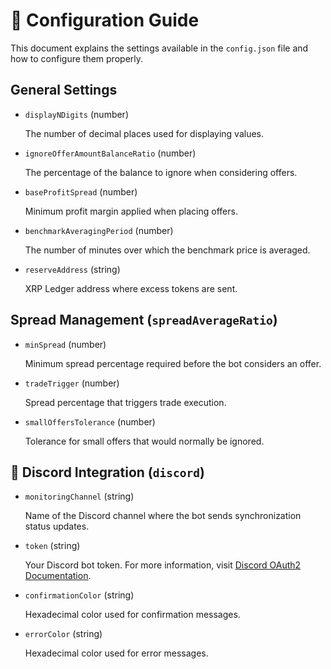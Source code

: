 # 📝 Configuration Guide

This document explains the settings available in the `config.json` file and how to configure them properly.

## General Settings

+ `displayNDigits` (number)
  
  The number of decimal places used for displaying values.
+ `ignoreOfferAmountBalanceRatio` (number)
  
  The percentage of the balance to ignore when considering offers.
+ `baseProfitSpread` (number)
  
  Minimum profit margin applied when placing offers.
+ `benchmarkAveragingPeriod` (number)
  
  The number of minutes over which the benchmark price is averaged.
+ `reserveAddress` (string)
  
  XRP Ledger address where excess tokens are sent.

## Spread Management (`spreadAverageRatio`)

+ `minSpread` (number)

  Minimum spread percentage required before the bot considers an offer.
+ `tradeTrigger` (number)

   Spread percentage that triggers trade execution.
+ `smallOffersTolerance` (number)

  Tolerance for small offers that would normally be ignored.

## 🤖 Discord Integration (`discord`)

+ `monitoringChannel` (string)

  Name of the Discord channel where the bot sends synchronization status updates.
+ `token` (string)

  Your Discord bot token. For more information, visit [Discord OAuth2 Documentation](https://discord.com/developers/docs/topics/oauth2).
+ `confirmationColor` (string)

  Hexadecimal color used for confirmation messages.
+ `errorColor` (string)

  Hexadecimal color used for error messages.
